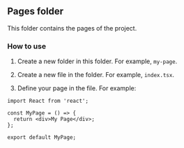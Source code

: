 ## Pages folder

This folder contains the pages of the project.

### How to use

1. Create a new folder in this folder. For example, `my-page`.

2. Create a new file in the folder. For example, `index.tsx`.

3. Define your page in the file. For example:

```tsx
import React from 'react';

const MyPage = () => {
  return <div>My Page</div>;
};

export default MyPage;
```